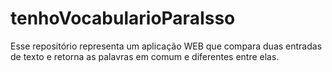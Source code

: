 # tenhoVocabularioParaIsso

Esse repositório representa um aplicação WEB que compara duas entradas de texto e retorna as palavras em comum e diferentes entre elas.
